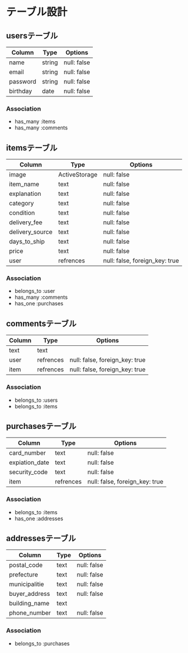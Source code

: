 # テーブル設計

## usersテーブル
| Column      | Type    | Options     |
| ----------- | ------- | ----------- |
| name        | string  | null: false |
| email       | string  | null: false |
| password    | string  | null: false |
| birthday    | date    | null: false |

### Association

- has_many  :items
- has_many  :comments

## itemsテーブル
| Column          | Type          | Options                        |
| --------------- | ------------- | ------------------------------ |
| image           | ActiveStorage | null: false                    |
| item_name       | text          | null: false                    |
| explanation     | text          | null: false                    |
| category        | text          | null: false                    |
| condition       | text          | null: false                    |
| delivery_fee    | text          | null: false                    |
| delivery_source | text          | null: false                    |
| days_to_ship    | text          | null: false                    |
| price           | text          | null: false                    |
| user            | refrences     | null: false, foreign_key: true |

### Association

- belongs_to  :user
- has_many    :comments
- has_one     :purchases

## commentsテーブル
| Column      | Type      | Options                        |
| ----------- | --------- | ------------------------------ |
| text        | text      |                                |
| user        | refrences | null: false, foreign_key: true |
| item        | refrences | null: false, foreign_key: true |

### Association

- belongs_to  :users
- belongs_to  :items

## purchasesテーブル
| Column         | Type      | Options                        |
| -------------- | --------- | ------------------------------ |
| card_number    | text      | null: false                    |
| expiation_date | text      | null: false                    |
| security_code  | text      | null: false                    |
| item           | refrences | null: false, foreign_key: true |

### Association

- belongs_to  :items
- has_one     :addresses

## addressesテーブル
| Column          | Type          | Options                        |
| --------------- | ------------- | ------------------------------ |
| postal_code     | text          | null: false                    |
| prefecture      | text          | null: false                    |
| municipalitie   | text          | null: false                    |
| buyer_address   | text          | null: false                    |
| building_name   | text          |                                |
| phone_number    | text          | null: false                    |

### Association

- belongs_to  :purchases
